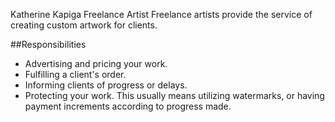 Katherine Kapiga
Freelance Artist
Freelance artists provide the service of creating custom artwork for clients.

##Responsibilities
- Advertising and pricing your work.
- Fulfilling a client's order.
- Informing clients of progress or delays.
- Protecting your work. This usually means utilizing watermarks, or having payment increments according to progress made.
